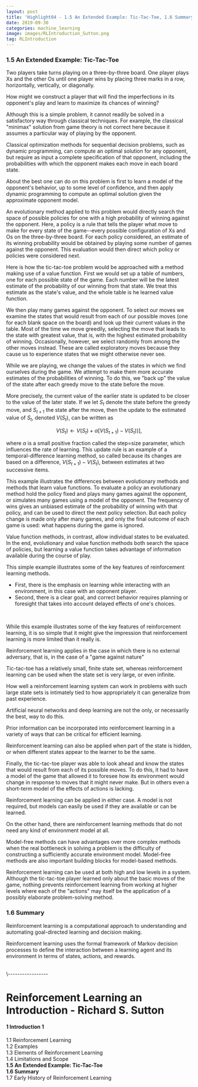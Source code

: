 ```yaml
---
layout: post
title: 'Highlight04 - 1.5 An Extended Example: Tic-Tac-Toe, 1.6 Summary <br> [RL an Introduction - S. Sutton]'
date: 2019-09-30
categories: machine_learning
image: images/RLIntroduction_Sutton.png
tag: RLIntroduction
---
```

### 1.5 An Extended Example: Tic-Tac-Toe
Two players take turns playing on a three-by-three board. One player plays Xs and the other Os until one player wins by placing three marks in a row, horizontally, vertically, or diagonally.
<br>

How might we construct a player that will find the imperfections in its opponent's play and learn to maximize its chances of winning?
<br>

Although this is a simple problem, it cannot readily be solved in a satisfactory way through classical techniques. For example, the classical "minimax" solution from game theory is not correct here because it assumes a particular way of playing by the opponent.
<br>

Classical optimization methods for sequential decision problems, such as dynamic programming, can compute an optimal solution for any opponent, but require as input a complete specification of that opponent, including the probabilities with which the opponent makes each move in each board state.
<br>

About the best one can do on this problem is first to learn a model of the opponent's behavior, up to some level of confidence, and then apply dynamic programming to compute an optimal solution given the approximate opponent model.
<br>

An evolutionary method applied to this problem would directly search the space of possible policies for one with a high probability of winning against the opponent. Here, a policy is a rule that tells the player what move to make for every state of the game--every possible configuration of Xs and Os on the three-by-three board. For each policy considered, an estimate of its winning probability would be obtained by playing some number of games against the opponent. This evaluation would then direct which policy or policies were considered next.
<br>

Here is how the tic-tac-toe problem would be approached with a method making use of a value function. First we would set up a table of numbers, one for each possible state of the game. Each number will be the latest estimate of the probability of our winning from that state. We treat this estimate as the state's value, and the whole table is he learned value function.
<br>

We then play many games against the opponent. To select our moves we examine the states that would result from each of our possible moves (one for each blank space on the board) and look up their current values in the table. Most of the time we move greedily, selecting the move that leads to the state with greatest value, that is, with the highest estimated probability of winning. Occasionally, however, we select randomly from among the other moves instead. These are called exploratory moves because they cause us to experience states that we might otherwise never see.
<br>

While we are playing, we change the values of the states in which we find ourselves during the game. We attempt to make them more accurate estimates of the probabilities of winning. To do this, we "back up" the value of the state after each greedy move to the state before the move.
<br>

More precisely, the current value of the earlier state is updated to be closer to the value of the later state. If we let $S_t$ denote the state before the greedy move, and $S_{t+1}$ the state after the move, then the update to the estimated value of $S_t$, denoted $V(S_t)$, can be written as

$$
V(S_t) \leftarrow V(S_t) + \alpha [V(S_{t+1}) - V(S_t))],
$$

where $\alpha$ is a small positive fraction called the step=size parameter, which influences the rate of learning. This update rule is an example of a temporal-difference learning method, so called because its changes are based on a difference, $V(S_{t+1})-V(S_t)$, between estimates at two successive items.
<br>

This example illustrates the differences between evolutionary methods and methods that learn value functions. To evaluate a policy an evolutionary method hold the policy fixed and plays many games against the opponent, or simulates many games using a model of the opponent. The frequency of wins gives an unbiased estimate of the probability of winning with that policy, and can be used to direct the next policy selection. But each policy change is made only after many games, and only the final outcome of each game is used: what happens during the game is ignored.
<br>

Value function methods, in contrast, allow individual states to be evaluated. In the end, evolutionary and value function methods both search the space of policies, but learning a value function takes advantage of information available during the course of play.
<br>

This simple example illustrates some of the key features of reinforcement learning methods.
- First, there is the emphasis on learning while interacting with an environment, in this case with an opponent player.
- Second, there is a clear goal, and correct behavior requires planning or foresight that takes into account delayed effects of one's choices.
<br>

While this example illustrates some of the key features of reinforcement learning, it is so simple that it might give the impression that reinforcement learning is more limited than it really is.
<br>

Reinforcement learning applies in the case in which there is no external adversary, that is, in the case of a "game against nature"
<br>

Tic-tac-toe has a relatively small, finite state set, whereas reinforcement learning can be used when the state set is very large, or even infinite.
<br>

How well a reinforcement learning system can work in problems with such large state sets is intimately tied to how appropriately it can generalize from past experience.
<br>

Artificial neural networks and deep learning are not the only, or necessarily the best, way to do this.
<br>

Prior information can be incorporated into reinforcement learning in a variety of ways that can be critical for efficient learning.
<br>

Reinforcement learning can also be applied when part of the state is hidden, or when different states appear to the learner to be the same.
<br>

Finally, the tic-tac-toe player was able to look ahead and know the states that would result from each of its possible moves. To do this, it had to have a model of the game that allowed it to foresee how its environment would change in response to moves that it might never make. But in others even a short-term model of the effects of actions is lacking.
<br>

Reinforcement learning can be applied in either case. A model is not required, but models can easily be used if they are available or can be learned.
<br>

On the other hand, there are reinforcement learning methods that do not need any kind of environment model at all.
<br>

Model-free methods can have advantages over more complex methods when the real bottleneck in solving a problem is the difficulty of constructing a sufficiently accurate environment model. Model-free methods are also important building blocks for model-based methods.
<br>

Reinforcement learning can be used at both high and low levels in a system. Although the tic-tac-toe player learned only about the basic moves of the game, nothing prevents reinforcement learning from working at higher levels where each of the "actions" may itself be the application of a possibly elaborate problem-solving method.
<br>

### 1.6 Summary
Reinforcement learning is a computational approach to understanding and automating goal-directed learning and decision making.
<br>

Reinforcement learning uses the formal framework of Markov decision processes to define the interaction between a learning agent and its environment in terms of states, actions, and rewards.


<br>
\-----------------

# Reinforcement Learning an Introduction - Richard S. Sutton

#### 1 Introduction 1
1.1 Reinforcement Learning<br>
1.2 Examples<br>
1.3 Elements of Reinforcement Learning<br>
1.4 Limitations and Scope<br>
<b>1.5 An Extended Example: Tic-Tac-Toe<br>
1.6 Summary<br></b>
1.7 Early History of Reinforcement Learning<br>
